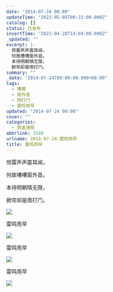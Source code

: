 ```yaml
---
date: "2014-07-24 00:00"
updateTime: "2023-05-08T00:15:00.000Z"
catalog: []
status: 已发布
insertTime: "2023-04-28T14:04:00.000Z"
_updated: ""
excerpt: |-
  惊雷声声震耳闻，
  何故嘈嘈窗外音。
  本待明朝晴无限，
  掀帘却是雨打门。
summary: ""
_date: "2014-07-24T00:00:00.000+08:00"
tags:
  - 嘈嘈
  - 窗外音
  - 雨打门
  - 雷鸣雨早
updated: "2014-07-24 00:00"
cover: ""
categories:
  - 燕美清照
abbrlink: 1548
urlname: 2014-07-24-雷鸣雨早
title: 雷鸣雨早
---
```


惊雷声声震耳闻，

何故嘈嘈窗外音。

本待明朝晴无限，

掀帘却是雨打门。

![](http://ww2.sinaimg.cn/large/4eed32f2jw1einkjbgs48j21kw0w0gyp.jpg)

雷鸣雨早

![](http://ww4.sinaimg.cn/large/4eed32f2jw1einkj2vpu6j21kw0w0dta.jpg)

雷鸣雨早

![](http://ww3.sinaimg.cn/large/4eed32f2jw1einkitwi5xj21kw0w0wsc.jpg)

雷鸣雨早

![](http://ww1.sinaimg.cn/large/4eed32f2jw1einkikuc2cj21kw0w0tle.jpg)
